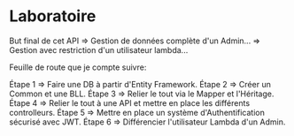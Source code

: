 # Laboratoire

 But final de cet API => Gestion de données complète d'un Admin...
                      => Gestion avec restriction d'un utilisateur lambda...


 Feuille de route que je compte suivre:


 Étape 1 => Faire une DB à partir d'Entity Framework.
 Étape 2 => Créer un Common et une BLL.
 Étape 3 => Relier le tout via le Mapper et l'Héritage.
 Étape 4 => Relier le tout à une API et mettre en place les différents controlleurs.
 Étape 5 => Mettre en place un système d'Authentification sécurisé avec JWT.
 Étape 6 => Différencier l'utilisateur Lambda d'un Admin.
